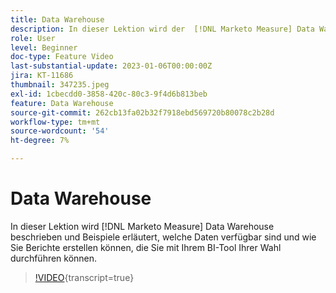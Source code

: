 ```yaml
---
title: Data Warehouse
description: In dieser Lektion wird der  [!DNL Marketo Measure] Data Warehouse beschrieben und Beispiele erläutert, welche Daten verfügbar sind und wie Sie Berichte erstellen können, indem Sie Ihr BI-Tool Ihrer Wahl verwenden.
role: User
level: Beginner
doc-type: Feature Video
last-substantial-update: 2023-01-06T00:00:00Z
jira: KT-11686
thumbnail: 347235.jpeg
exl-id: 1cbecdd0-3858-420c-80c3-9f4d6b813beb
feature: Data Warehouse
source-git-commit: 262cb13fa02b32f7918ebd569720b80078c2b28d
workflow-type: tm+mt
source-wordcount: '54'
ht-degree: 7%

---
```


# Data Warehouse

In dieser Lektion wird [!DNL Marketo Measure] Data Warehouse beschrieben und Beispiele erläutert, welche Daten verfügbar sind und wie Sie Berichte erstellen können, die Sie mit Ihrem BI-Tool Ihrer Wahl durchführen können.

>[!VIDEO](https://video.tv.adobe.com/v/347235/?learn=on){transcript=true}
